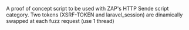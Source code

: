 A proof of concept script to be used with ZAP's HTTP Sende script category.
Two tokens (XSRF-TOKEN and laravel_session) are dinamically swapped at each fuzz request (use 1 thread)
